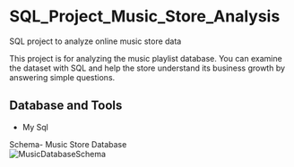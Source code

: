 # SQL_Project_Music_Store_Analysis
SQL project to analyze online music store data

This project is for analyzing the music playlist database. You can examine the dataset with SQL and help the store understand its business growth by answering simple questions.



## Database and Tools
* My Sql

Schema- Music Store Database  
![MusicDatabaseSchema](https://user-images.githubusercontent.com/112153548/213707717-bfc9f479-52d9-407b-99e1-e94db7ae10a3.png)
